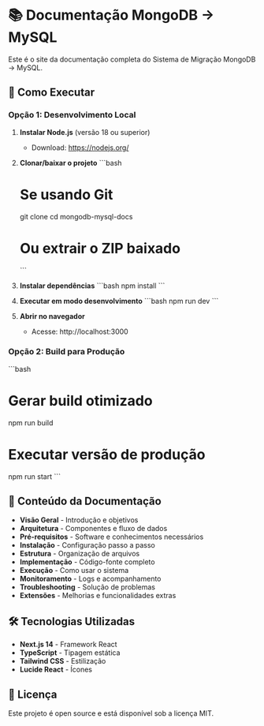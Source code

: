 # 📚 Documentação MongoDB → MySQL

Este é o site da documentação completa do Sistema de Migração MongoDB → MySQL.

## 🚀 Como Executar

### Opção 1: Desenvolvimento Local

1. **Instalar Node.js** (versão 18 ou superior)
   - Download: https://nodejs.org/

2. **Clonar/baixar o projeto**
   \`\`\`bash
   # Se usando Git
   git clone <url-do-repositorio>
   cd mongodb-mysql-docs
   
   # Ou extrair o ZIP baixado
   \`\`\`

3. **Instalar dependências**
   \`\`\`bash
   npm install
   \`\`\`

4. **Executar em modo desenvolvimento**
   \`\`\`bash
   npm run dev
   \`\`\`

5. **Abrir no navegador**
   - Acesse: http://localhost:3000

### Opção 2: Build para Produção

\`\`\`bash
# Gerar build otimizado
npm run build

# Executar versão de produção
npm run start
\`\`\`

## 📖 Conteúdo da Documentação

- **Visão Geral** - Introdução e objetivos
- **Arquitetura** - Componentes e fluxo de dados
- **Pré-requisitos** - Software e conhecimentos necessários
- **Instalação** - Configuração passo a passo
- **Estrutura** - Organização de arquivos
- **Implementação** - Código-fonte completo
- **Execução** - Como usar o sistema
- **Monitoramento** - Logs e acompanhamento
- **Troubleshooting** - Solução de problemas
- **Extensões** - Melhorias e funcionalidades extras

## 🛠️ Tecnologias Utilizadas

- **Next.js 14** - Framework React
- **TypeScript** - Tipagem estática
- **Tailwind CSS** - Estilização
- **Lucide React** - Ícones

## 📝 Licença

Este projeto é open source e está disponível sob a licença MIT.
